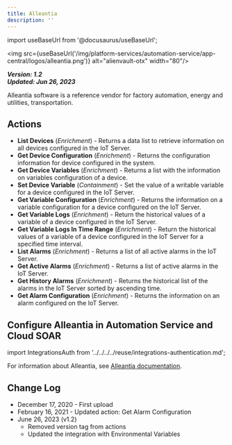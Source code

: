 ```yaml
---
title: Alleantia
description: ''
---
```

import useBaseUrl from '@docusaurus/useBaseUrl';

<img src={useBaseUrl('/img/platform-services/automation-service/app-central/logos/alleantia.png')} alt="alienvault-otx" width="80"/>

***Version: 1.2  
Updated: Jun 26, 2023***

Alleantia software is a reference vendor for factory automation, energy and utilities, transportation.

## Actions

* **List Devices** (*Enrichment*) - Returns a data list to retrieve information on all devices configured in the IoT Server.
* **Get Device Configuration** (*Enrichment*) - Returns the configuration information for device configured in the system.
* **Get Device Variables** (*Enrichment*) - Returns a list with the information on variables configuration of a device.
* **Set Device Variable** (*Containment*) - Set the value of a writable variable for a device configured in the IoT Server.
* **Get Variable Configuration** (*Enrichment*) - Returns the information on a variable configuration for a device configured on the IoT Server.
* **Get Variable Logs** (*Enrichment*) - Return the historical values of a variable of a device configured in the IoT Server.
* **Get Variable Logs In Time Range** (*Enrichment*) - Return the historical values of a variable of a device configured in the IoT Server for a specified time interval.
* **List Alarms** (*Enrichment*) - Returns a list of all active alarms in the IoT Server.
* **Get Active Alarms** (*Enrichment*) - Returns a list of active alarms in the IoT Server.
* **Get History Alarms** (*Enrichment*) - Returns the historical list of the alarms in the IoT Server sorted by ascending time.
* **Get Alarm Configuration** (*Enrichment*) - Returns the information on an alarm configured on the IoT Server.

## Configure Alleantia in Automation Service and Cloud SOAR

import IntegrationsAuth from '../../../../reuse/integrations-authentication.md';

<IntegrationsAuth/>

For information about Alleantia, see [Alleantia documentation](https://kb.alleantia.com/).

## Change Log

* December 17, 2020 - First upload
* February 16, 2021 - Updated action: Get Alarm Configuration
* June 26, 2023 (v1.2)
	+ Removed version tag from actions
	+ Updated the integration with Environmental Variables
